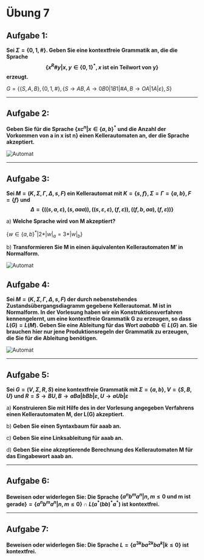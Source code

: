 # Übung 7
## Aufgabe 1:
**Sei $\Sigma = \{0,1,\#\}$. Geben Sie eine kontextfreie Grammatik an, die die Sprache
$$\{x^R\#y | x,y \in \{0,1\}^*, x \text{ ist ein Teilwort von y}\}$$
erzeugt.**

$G=\{\{S,A,B\},\{0,1,\#\},\{S\rightarrow AB, A\rightarrow 0B0|1B1|\#A, B\rightarrow OA|1A|\varepsilon\}, S\}$

---
## Aufgabe 2:
**Geben Sie für die Sprache $\{xc^n | x \in \{a,b\}^* \text{ und die Anzahl der Vorkommen von a in x ist n}\}$ einen Kellerautomaten an, der die Sprache akzeptiert.**

![Automat](Automat2.jpg)

---
## Aufgabe 3:
**Sei $M=(K,\Sigma,\Gamma,\Delta,s,F)$ ein Kellerautomat mit $K=\{s,f\}, \Sigma = \Gamma = \{a,b\},F=\{f\}$ und
$$\Delta = \{((s,a,\varepsilon),(s,aaa)),((s,\varepsilon,\varepsilon),(f,\varepsilon)),((f,b,aa),(f,\varepsilon))\}$$**

a) **Welche Sprache wird von M akzeptiert?**


$\{ w \in \{a,b\}^* | 2*|w|_a = 3*|w|_b\}$

b) **Transformieren Sie M in einen äquivalenten Kellerautomaten M′ in Normalform.**

![Automat](Automat3.jpg)

## Aufgabe 4:
**Sei $M=(K,\Sigma,\Gamma,\Delta,s,F)$ der durch nebenstehendes Zustandsübergangsdiagramm gegebene Kellerautomat. M ist in Normalform. In der Vorlesung haben wir ein Konstruktionsverfahren kennengelernt, um eine kontextfreie Grammatik G zu erzeugen, so dass $L(G)=L(M)$. Geben Sie eine Ableitung für das Wort $aababb \in L(G)$ an. Sie brauchen hier nur jene Produktionsregeln der Grammatik zu erzeugen, die Sie für die Ableitung benötigen.**

![Automat](Automat1.png)

---
## Aufgabe 5:
**Sei $G=(V,\Sigma,R,S)$ eine kontextfreie Grammatik mit $\Sigma = \{a, b\}, V = \{S, B, U \}$ und $R = {S \rightarrow BU, B \rightarrow aBa | bBb | \varepsilon, U \rightarrow aUb | \varepsilon}$**

a) **Konstruieren Sie mit Hilfe des in der Vorlesung angegeben Verfahrens einen Kellerautomaten M, der L(G) akzeptiert.**

b) **Geben Sie einen Syntaxbaum für aaab an.**


c) **Geben Sie eine Linksableitung für aaab an.**

d) **Geben Sie eine akzeptierende Berechnung des Kellerautomaten M für das Eingabewort aaab an.**

---
## Aufgabe 6:
**Beweisen oder widerlegen Sie:
Die Sprache $\{a^nb^ma^n | n,m \leq 0 \text{ und m ist gerade} \} = \{a^nb^ma^n | n,m \leq 0\} \cap L(a^* (bb)^* a^*)$ ist kontextfrei.**

---
## Aufgabe 7:
**Beweisen oder widerlegen Sie: Die Sprache $L=\{a^{3k}ba^{2k}ba^k | k \leq 0\}$ ist kontextfrei.**
